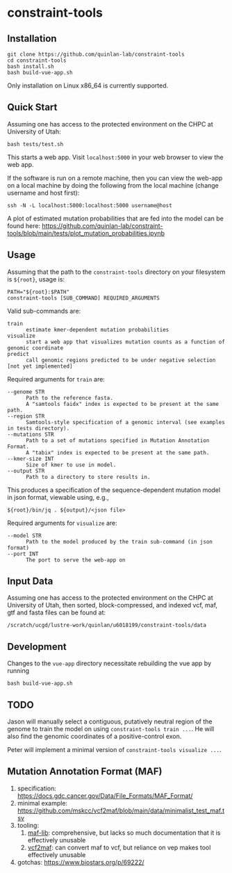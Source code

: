 # constraint-tools

## Installation

```
git clone https://github.com/quinlan-lab/constraint-tools
cd constraint-tools
bash install.sh 
bash build-vue-app.sh
```
Only installation on Linux x86_64 is currently supported.

## Quick Start 

Assuming one has access to the protected environment on the CHPC at University of Utah: 

```
bash tests/test.sh
```

This starts a web app. Visit `localhost:5000` in your web browser to view the web app. 

If the software is run on a remote machine, then you can view the web-app on a local machine by doing the following from the local machine (change username and host first):

```
ssh -N -L localhost:5000:localhost:5000 username@host
```

A plot of estimated mutation probabilities that are fed into the model can be found here: https://github.com/quinlan-lab/constraint-tools/blob/main/tests/plot_mutation_probabilities.ipynb
 
## Usage

Assuming that the path to the `constraint-tools` directory on your filesystem is `${root}`, usage is:

```
PATH="${root}:$PATH"
constraint-tools [SUB_COMMAND] REQUIRED_ARGUMENTS
```

Valid sub-commands are: 

```
train 
      estimate kmer-dependent mutation probabilities 
visualize
      start a web app that visualizes mutation counts as a function of genomic coordinate
predict
      call genomic regions predicted to be under negative selection [not yet implemented]
```

Required arguments for `train` are:

```
--genome STR
      Path to the reference fasta. 
      A "samtools faidx" index is expected to be present at the same path. 
--region STR 
      Samtools-style specification of a genomic interval (see examples in tests directory).
--mutations STR 
      Path to a set of mutations specified in Mutation Annotation Format.
      A "tabix" index is expected to be present at the same path.
--kmer-size INT
      Size of kmer to use in model. 
--output STR 
      Path to a directory to store results in. 
```

This produces a specification of the sequence-dependent mutation model in json format, viewable using, e.g., 
```
${root}/bin/jq . ${output}/<json file> 
```

Required arguments for `visualize` are:

```
--model STR
      Path to the model produced by the train sub-command (in json format)
--port INT 
      The port to serve the web-app on
```
      
## Input Data

Assuming one has access to the protected environment on the CHPC at University of Utah, 
then sorted, block-compressed, and indexed vcf, maf, gtf and fasta files can be found at: 

```
/scratch/ucgd/lustre-work/quinlan/u6018199/constraint-tools/data
```

## Development 

Changes to the `vue-app` directory necessitate rebuilding the vue app by running 

```
bash build-vue-app.sh 
```

## TODO 

Jason will manually select a contiguous, putatively neutral region of the genome to train the model on using
`constraint-tools train ...`. He will also find the genomic coordinates of a positive-control exon. 

Peter will implement a minimal version of `constraint-tools visualize ...`. 

## Mutation Annotation Format (MAF) 

1. specification: https://docs.gdc.cancer.gov/Data/File_Formats/MAF_Format/
2. minimal example: https://github.com/mskcc/vcf2maf/blob/main/data/minimalist_test_maf.tsv
3. tooling: 
    1. [maf-lib](https://github.com/NCI-GDC/maf-lib): comprehensive, but lacks so much documentation that it is effectively unusable
    2. [vcf2maf](https://github.com/mskcc/vcf2maf): can convert maf to vcf, but reliance on vep makes tool effectively unusable
4. gotchas: https://www.biostars.org/p/69222/


